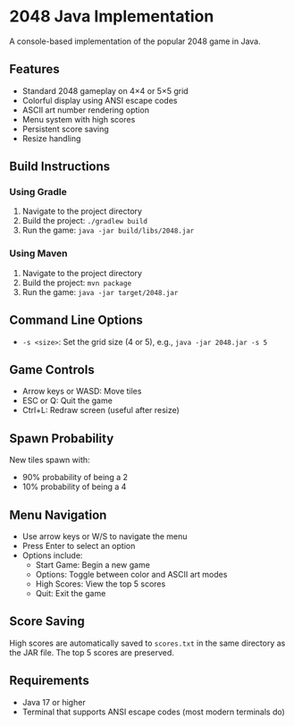 # 2048 Java Implementation

A console-based implementation of the popular 2048 game in Java.

## Features

- Standard 2048 gameplay on 4×4 or 5×5 grid
- Colorful display using ANSI escape codes
- ASCII art number rendering option
- Menu system with high scores
- Persistent score saving
- Resize handling

## Build Instructions

### Using Gradle

1. Navigate to the project directory
2. Build the project: `./gradlew build`
3. Run the game: `java -jar build/libs/2048.jar`

### Using Maven

1. Navigate to the project directory
2. Build the project: `mvn package`
3. Run the game: `java -jar target/2048.jar`

## Command Line Options

- `-s <size>`: Set the grid size (4 or 5), e.g., `java -jar 2048.jar -s 5`

## Game Controls

- Arrow keys or WASD: Move tiles
- ESC or Q: Quit the game
- Ctrl+L: Redraw screen (useful after resize)

## Spawn Probability

New tiles spawn with:
- 90% probability of being a 2
- 10% probability of being a 4

## Menu Navigation

- Use arrow keys or W/S to navigate the menu
- Press Enter to select an option
- Options include:
  - Start Game: Begin a new game
  - Options: Toggle between color and ASCII art modes
  - High Scores: View the top 5 scores
  - Quit: Exit the game

## Score Saving

High scores are automatically saved to `scores.txt` in the same directory as the JAR file. The top 5 scores are preserved.

## Requirements

- Java 17 or higher
- Terminal that supports ANSI escape codes (most modern terminals do)
